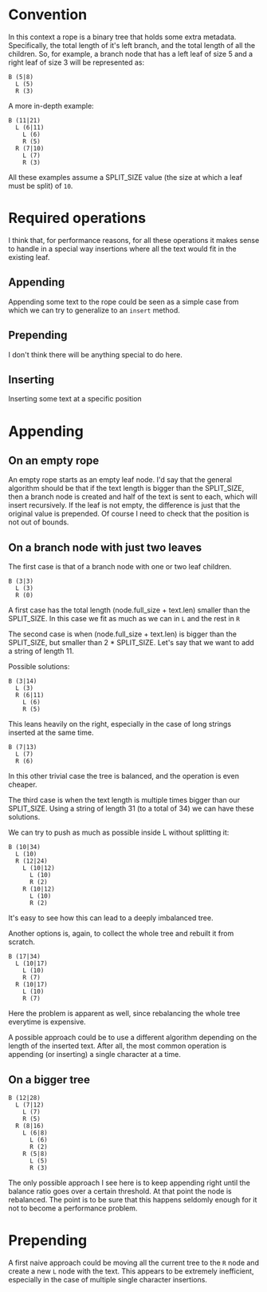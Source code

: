 # Convention

In this context a rope is a binary tree that holds some extra metadata.
Specifically, the total length of it's left branch, and the total length of all the children.
So, for example, a branch node that has a left leaf of size 5 and a right leaf of size 3
will be represented as:
```
B (5|8)
  L (5)
  R (3)
```

A more in-depth example:
```
B (11|21)
  L (6|11)
    L (6)
    R (5)
  R (7|10)
    L (7)
    R (3)
```

All these examples assume a SPLIT_SIZE value (the size at which a leaf must be split) of `10`.

# Required operations
I think that, for performance reasons, for all these operations it makes sense to
handle in a special way insertions where all the text would fit in the existing leaf.


## Appending
Appending some text to the rope could be seen as a simple case from which we can try to
generalize to an `insert` method.

## Prepending
I don't think there will be anything special to do here.

## Inserting
Inserting some text at a specific position


# Appending

## On an empty rope
An empty rope starts as an empty leaf node.
I'd say that the general algorithm should be that if the text length is bigger than the SPLIT_SIZE, 
then a branch node is created and half of the text is sent to each, which will insert recursively.
If the leaf is not empty, the difference is just that the original value is prepended.
Of course I need to check that the position is not out of bounds.

## On a branch node with just two leaves

The first case is that of a branch node with one or two leaf children.

```
B (3|3)
  L (3)
  R (0)
```

A first case has the total length (node.full_size + text.len) smaller than the SPLIT_SIZE.
In this case we fit as much as we can in `L` and the rest in `R`

The second case is when (node.full_size + text.len) is bigger than the SPLIT_SIZE, but smaller
than 2 * SPLIT_SIZE.
Let's say that we want to add a string of length 11.

Possible solutions:

```
B (3|14)
  L (3)
  R (6|11)
    L (6)
    R (5)
```

This leans heavily on the right, especially in the case of long strings inserted at
the same time.

```
B (7|13)
  L (7)
  R (6)
```

In this other trivial case the tree is balanced, and the operation is even cheaper.

The third case is when the text length is multiple times bigger than our SPLIT_SIZE.
Using a string of length 31 (to a total of 34) we can have these solutions.

We can try to push as much as possible inside L without splitting it:
```
B (10|34)
  L (10)
  R (12|24)
    L (10|12)
      L (10)
      R (2)
    R (10|12)
      L (10)
      R (2)
```

It's easy to see how this can lead to a deeply imbalanced tree.

Another options is, again, to collect the whole tree and rebuilt it from scratch.

```
B (17|34)
  L (10|17)
    L (10)
    R (7)
  R (10|17)
    L (10)
    R (7)
```

Here the problem is apparent as well, since rebalancing the whole tree everytime is expensive.


A possible approach could be to use a different algorithm depending on the length of the 
inserted text.
After all, the most common operation is appending (or inserting) a single character at a
time.

## On a bigger tree

```
B (12|28)
  L (7|12)
    L (7)
    R (5)
  R (8|16)
    L (6|8)
      L (6)
      R (2)
    R (5|8)
      L (5)
      R (3)
```

The only possible approach I see here is to keep appending right until the balance ratio
goes over a certain threshold.
At that point the node is rebalanced.
The point is to be sure that this happens seldomly enough for it not to become a 
performance problem.

# Prepending

A first naive approach could be moving all the current tree to the `R` node and create a new `L` node with the text.
This appears to be extremely inefficient, especially in the case of multiple single character insertions.


